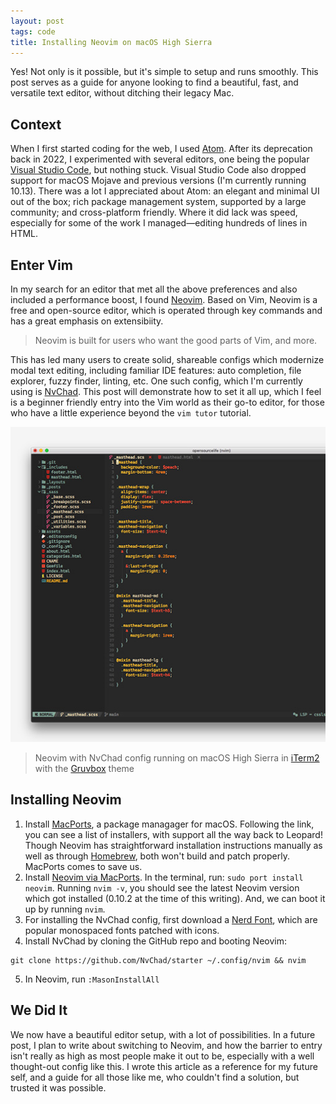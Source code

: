 ```yaml
---
layout: post
tags: code
title: Installing Neovim on macOS High Sierra
---
```


<p class="drop-cap">Yes! Not only is it possible, but it's simple to setup and runs smoothly. This post serves as a guide for anyone looking to find a beautiful, fast, and versatile text editor, without ditching their legacy Mac.</p>

## Context

When I first started coding for the web, I used [Atom](https://atom-editor.cc/). After its deprecation back in 2022, I experimented with several editors, one being the popular [Visual Studio Code](https://code.visualstudio.com/), but nothing stuck. Visual Studio Code also dropped support for macOS Mojave and previous versions (I'm currently running 10.13). There was a lot I appreciated about Atom: an elegant and minimal UI out of the box; rich package management system, supported by a large community; and cross-platform friendly. Where it did lack was speed, especially for some of the work I managed&mdash;editing hundreds of lines in HTML.

## Enter Vim

In my search for an editor that met all the above preferences and also included a performance boost, I found [Neovim](https://neovim.io/). Based on Vim, Neovim is a free and open-source editor, which is operated through key commands and has a great emphasis on extensibiity.

> Neovim is built for users who want the good parts of Vim, and more.

This has led many users to create solid, shareable configs which modernize modal text editing, including familiar IDE features: auto completion, file explorer, fuzzy finder, linting, etc. One such config, which I'm currently using is [NvChad](https://nvchad.com/). This post will demonstrate how to set it all up, which I feel is a beginner friendly entry into the Vim world as their go-to editor, for those who have a little experience beyond the `vim tutor` tutorial.

![Neovim setup with NvChad](/assets/images/2024-12-03.jpg "Neovim setup with NvChad")
> Neovim with NvChad config running on macOS High Sierra in [iTerm2](https://iterm2.com/) with the [Gruvbox](https://iterm2colorschemes.com/) theme

## Installing Neovim

1. Install [MacPorts](https://www.macports.org/install.php#installing), a package managager for macOS. Following the link, you can see a list of installers, with support all the way back to Leopard! Though Neovim has straightforward installation instructions manually as well as through [Homebrew](https://brew.sh/), both won't build and patch properly. MacPorts comes to save us.
2. Install [Neovim via MacPorts](https://ports.macports.org/port/neovim/). In the terminal, run: `sudo port install neovim`.
Running `nvim -v`, you should see the latest Neovim version which got installed (0.10.2 at the time of this writing). And, we can boot it up by running `nvim`.
3. For installing the NvChad config, first download a [Nerd Font](https://www.nerdfonts.com/font-downloads), which are popular monospaced fonts patched with icons.
4. Install NvChad by cloning the GitHub repo and booting Neovim:
```
git clone https://github.com/NvChad/starter ~/.config/nvim && nvim
```
5. In Neovim, run `:MasonInstallAll`

## We Did It

We now have a beautiful editor setup, with a lot of possibilities. In a future post, I plan to write about switching to Neovim, and how the barrier to entry isn't really as high as most people make it out to be, especially with a well thought-out config like this. I wrote this article as a reference for my future self, and a guide for all those like me, who couldn't find a solution, but trusted it was possible.
